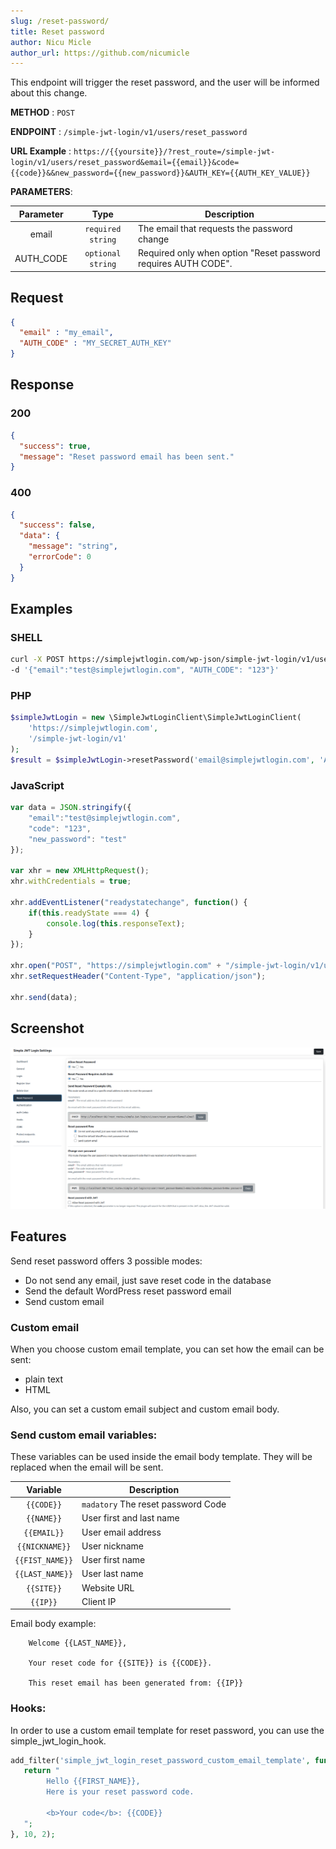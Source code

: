 ```yaml
---
slug: /reset-password/
title: Reset password
author: Nicu Micle
author_url: https://github.com/nicumicle
---
```


This endpoint will trigger the reset password, and the user will be informed about this change.

**METHOD** : `POST`

**ENDPOINT** : `/simple-jwt-login/v1/users/reset_password`

**URL Example** : `https://{{yoursite}}/?rest_route=/simple-jwt-login/v1/users/reset_password&email={{email}}&code={{code}}&&new_password={{new_password}}&AUTH_KEY={{AUTH_KEY_VALUE}}`

**PARAMETERS**:

| Parameter       |   Type           |   Description|
| :-------------: | :--------------: | ------------ |
| email | `required` `string` |  The email that requests the password change |
| AUTH_CODE | `optional` `string`|  Required only when option "Reset password requires AUTH CODE". |


## Request

```json
{
  "email" : "my_email",
  "AUTH_CODE" : "MY_SECRET_AUTH_KEY"
}
```

## Response

### 200

```json
{
  "success": true,
  "message": "Reset password email has been sent."
}
```
### 400

```json
{
  "success": false,
  "data": {
    "message": "string",
    "errorCode": 0
  }
}
```

## Examples

### SHELL
```bash
curl -X POST https://simplejwtlogin.com/wp-json/simple-jwt-login/v1/users/reset_password \
-d '{"email":"test@simplejwtlogin.com", "AUTH_CODE": "123"}'
```

### PHP

```php
$simpleJwtLogin = new \SimpleJwtLoginClient\SimpleJwtLoginClient(
    'https://simplejwtlogin.com',
    '/simple-jwt-login/v1'
);
$result = $simpleJwtLogin->resetPassword('email@simplejwtlogin.com', 'AUTH CODE');
```

### JavaScript

```js
var data = JSON.stringify({
    "email":"test@simplejwtlogin.com",
    "code": "123",
    "new_password": "test"
});

var xhr = new XMLHttpRequest();
xhr.withCredentials = true;

xhr.addEventListener("readystatechange", function() {
    if(this.readyState === 4) {
        console.log(this.responseText);
    }
});

xhr.open("POST", "https://simplejwtlogin.com" + "/simple-jwt-login/v1/users/reset_password");
xhr.setRequestHeader("Content-Type", "application/json");

xhr.send(data);
```

## Screenshot

![](https://github.com/nicumicle/simple-jwt-login/blob/master/wordpress.org/assets/screenshot-6.png?raw=true)



## Features

Send reset password offers 3 possible modes:

- Do not send any email, just save reset code in the database
- Send the default WordPress reset password email
- Send custom email


### Custom email

When you choose custom email template, you can set how the email can be sent:
- plain text
- HTML

Also, you can set a custom email subject and custom email body.

### Send custom email variables:
These variables can be used inside the email body template. They will be replaced when the email will be sent.


| Variable       |Description|
| :-------------: | ------------ |
| `{{CODE}}` | `madatory`  The reset password Code|
| `{{NAME}}` | User first and last name |
| `{{EMAIL}}` | User email address |
| `{{NICKNAME}}` | User nickname |
| `{{FIST_NAME}}` | User first name |
| `{{LAST_NAME}}` | User last name |
| `{{SITE}}` | Website URL |
| `{{IP}}` | Client IP |

Email body example: 
```
    Welcome {{LAST_NAME}},
    
    Your reset code for {{SITE}} is {{CODE}}.
    
    This reset email has been generated from: {{IP}}
```

### Hooks:
In order to use a custom email template for reset password, you can use the simple_jwt_login_hook.

```php
add_filter('simple_jwt_login_reset_password_custom_email_template', function($template, $request) {
   return "
        Hello {{FIRST_NAME}},
        Here is your reset password code. 
        
        <b>Your code</b>: {{CODE}}
   ";
}, 10, 2);
```

